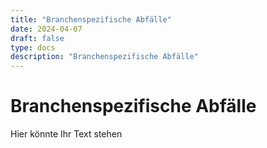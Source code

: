 ```yaml
---
title: "Branchenspezifische Abfälle"
date: 2024-04-07
draft: false
type: docs
description: "Branchenspezifische Abfälle"
---
```


# Branchenspezifische Abfälle

Hier könnte Ihr Text stehen
